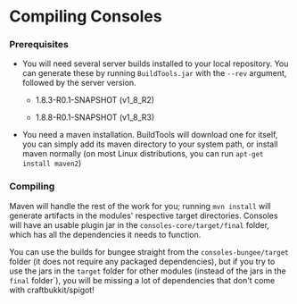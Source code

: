 # Compiling Consoles

### Prerequisites

- You will need several server builds installed to your local repository. You can generate these by running `BuildTools.jar` with the `--rev` argument, followed by the server version.

	- 1.8.3-R0.1-SNAPSHOT (v1_8_R2)

	- 1.8.8-R0.1-SNAPSHOT (v1_8_R3)

- You need a maven installation. BuildTools will download one for itself, you can simply add its maven directory to your system path, or install maven normally (on most Linux distributions, you can run `apt-get install maven2`)

### Compiling

Maven will handle the rest of the work for you; running `mvn install` will generate artifacts in the modules' respective target directories. Consoles will have an usable plugin jar in the `consoles-core/target/final` folder, which has all the dependencies it needs to function.

You can use the builds for bungee straight from the `consoles-bungee/target` folder (it does not require any packaged dependencies), but if you try to use the jars in the `target` folder for other modules (instead of the jars in the `final` folder`), you will be missing a lot of dependencies that don't come with craftbukkit/spigot!

